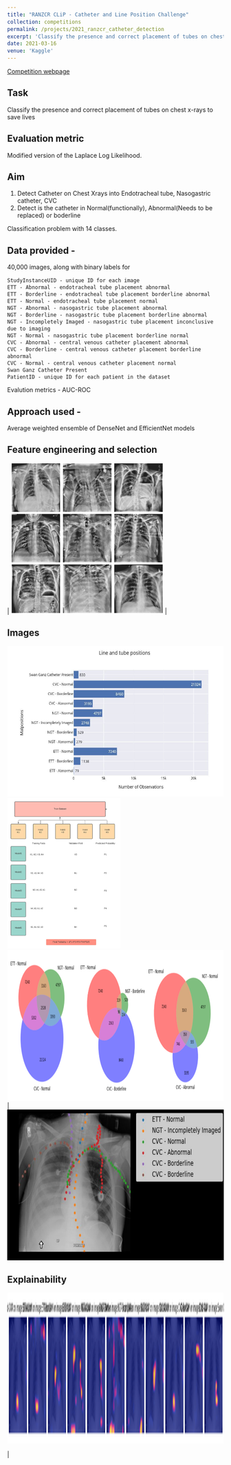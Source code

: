 ```yaml
---
title: "RANZCR CLiP - Catheter and Line Position Challenge"
collection: competitions
permalink: /projects/2021_ranzcr_catheter_detection
excerpt: 'Classify the presence and correct placement of tubes on chest x-rays to save lives, Kaggle'
date: 2021-03-16
venue: 'Kaggle'
---
```


[Competition webpage](https://www.kaggle.com/competitions/ranzcr-clip-catheter-line-classification/overview)


## Task
Classify the presence and correct placement of tubes on chest x-rays to save lives

## Evaluation metric

Modified version of the Laplace Log Likelihood.

## Aim

1. Detect Catheter on Chest Xrays into Endotracheal tube, Nasogastric catheter, CVC 
2. Detect is the catheter in Normal(functionally), Abnormal(Needs to be replaced) or boderline

Classification problem with 14 classes.

## Data provided  - 

40,000 images, along with binary labels for

    StudyInstanceUID - unique ID for each image
    ETT - Abnormal - endotracheal tube placement abnormal
    ETT - Borderline - endotracheal tube placement borderline abnormal
    ETT - Normal - endotracheal tube placement normal
    NGT - Abnormal - nasogastric tube placement abnormal
    NGT - Borderline - nasogastric tube placement borderline abnormal
    NGT - Incompletely Imaged - nasogastric tube placement inconclusive due to imaging
    NGT - Normal - nasogastric tube placement borderline normal
    CVC - Abnormal - central venous catheter placement abnormal
    CVC - Borderline - central venous catheter placement borderline abnormal
    CVC - Normal - central venous catheter placement normal
    Swan Ganz Catheter Present
    PatientID - unique ID for each patient in the dataset


Evalution metrics - AUC-ROC 

## Approach used -

Average weighted ensemble of DenseNet and EfficientNet models

## Feature engineering and selection
| <img src="/images/competitions/2021_ranzcr_catheter_detection_clahe_augmentation.png" alt="Normal" height=350/> |


## Images

<img src="/images/competitions/2021_ranzcr_catheter_detection_counts.jpeg" alt="Normal" height=350/> 
<img src="/images/competitions/2021_ranzcr_catheter_detection_Model.jpeg" alt="Normal" height=350/> 
<img src="/images/competitions/2021_ranzcr_catheter_detection_overlap.png" alt="Normal" height=350/> 
| <img src="/images/competitions/2021_ranzcr_catheter_detection_Tubes_overlay.png" alt="Normal" height=350/>


## Explainability
<img src="/images/competitions/2021_ranzcr_catheter_detection_GradCam.png" alt="Normal" height=350/> 

 |




